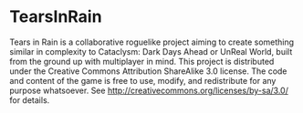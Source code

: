 # TearsInRain
Tears in Rain is a collaborative roguelike project aiming to create something similar in complexity to Cataclysm: Dark Days Ahead or UnReal World, built from the ground up with multiplayer in mind. This project is distributed under the Creative Commons Attribution ShareAlike 3.0 license. The code and content of the game is free to use, modify, and redistribute for any purpose whatsoever. See http://creativecommons.org/licenses/by-sa/3.0/ for details.
